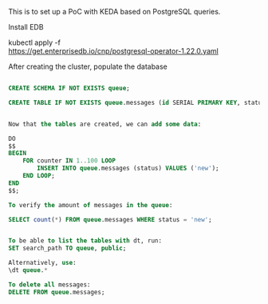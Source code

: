 This is to set up a PoC with KEDA based on PostgreSQL queries.

Install EDB

kubectl apply -f \
  https://get.enterprisedb.io/cnp/postgresql-operator-1.22.0.yaml

After creating the cluster, populate the database

```sql

CREATE SCHEMA IF NOT EXISTS queue;

CREATE TABLE IF NOT EXISTS queue.messages (id SERIAL PRIMARY KEY, status VARCHAR(50));


Now that the tables are created, we can add some data:

DO
$$
BEGIN
    FOR counter IN 1..100 LOOP
        INSERT INTO queue.messages (status) VALUES ('new');
    END LOOP;
END
$$;

To verify the amount of messages in the queue:

SELECT count(*) FROM queue.messages WHERE status = 'new';


To be able to list the tables with dt, run:
SET search_path TO queue, public;

Alternatively, use:
\dt queue.*

To delete all messages:
DELETE FROM queue.messages;

```
